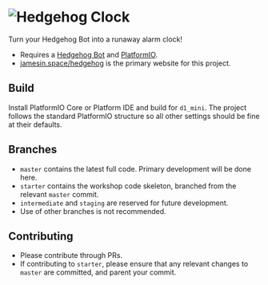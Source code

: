 # ![Hedgehog Clock](https://raw.githubusercontent.com/jda0/hedgehog/gh-pages/assets/hedgehog_clock-vert-light.svg?sanitize=true)

Turn your Hedgehog Bot into a runaway alarm clock!
- Requires a [Hedgehog Bot](//hedgehogbot.co.uk/challenge2.html) and [PlatformIO](//platformio.org).
- [jamesin.space/hedgehog](https://jamesin.space/hedgehog) is the primary website for this project.

## Build

Install PlatformIO Core or Platform IDE and build for `d1_mini`. The project follows the standard PlatformIO structure so all other settings should be fine at their defaults.

## Branches

- `master` contains the latest full code. Primary development will be done here.
- `starter` contains the workshop code skeleton, branched from the relevant `master` commit.
- `intermediate` and `staging` are reserved for future development.
- Use of other branches is not recommended.

## Contributing

- Please contribute through PRs.
- If contributing to `starter`, please ensure that any relevant changes to `master` are committed, and parent your commit.
